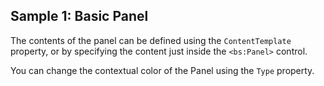 ## Sample 1: Basic Panel

The contents of the panel can be defined using the `ContentTemplate` property, or by specifying the content just inside the `<bs:Panel>` control.

You can change the contextual color of the Panel using the `Type` property.